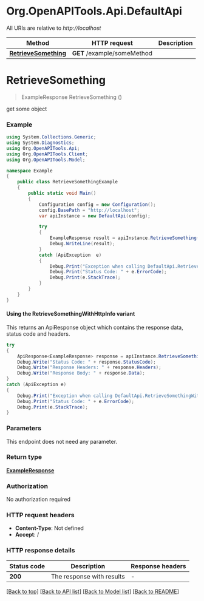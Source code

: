 # Org.OpenAPITools.Api.DefaultApi

All URIs are relative to *http://localhost*

| Method | HTTP request | Description |
|--------|--------------|-------------|
| [**RetrieveSomething**](DefaultApi.md#retrievesomething) | **GET** /example/someMethod |  |

<a id="retrievesomething"></a>
# **RetrieveSomething**
> ExampleResponse RetrieveSomething ()



get some object

### Example
```csharp
using System.Collections.Generic;
using System.Diagnostics;
using Org.OpenAPITools.Api;
using Org.OpenAPITools.Client;
using Org.OpenAPITools.Model;

namespace Example
{
    public class RetrieveSomethingExample
    {
        public static void Main()
        {
            Configuration config = new Configuration();
            config.BasePath = "http://localhost";
            var apiInstance = new DefaultApi(config);

            try
            {
                ExampleResponse result = apiInstance.RetrieveSomething();
                Debug.WriteLine(result);
            }
            catch (ApiException  e)
            {
                Debug.Print("Exception when calling DefaultApi.RetrieveSomething: " + e.Message);
                Debug.Print("Status Code: " + e.ErrorCode);
                Debug.Print(e.StackTrace);
            }
        }
    }
}
```

#### Using the RetrieveSomethingWithHttpInfo variant
This returns an ApiResponse object which contains the response data, status code and headers.

```csharp
try
{
    ApiResponse<ExampleResponse> response = apiInstance.RetrieveSomethingWithHttpInfo();
    Debug.Write("Status Code: " + response.StatusCode);
    Debug.Write("Response Headers: " + response.Headers);
    Debug.Write("Response Body: " + response.Data);
}
catch (ApiException e)
{
    Debug.Print("Exception when calling DefaultApi.RetrieveSomethingWithHttpInfo: " + e.Message);
    Debug.Print("Status Code: " + e.ErrorCode);
    Debug.Print(e.StackTrace);
}
```

### Parameters
This endpoint does not need any parameter.
### Return type

[**ExampleResponse**](ExampleResponse.md)

### Authorization

No authorization required

### HTTP request headers

 - **Content-Type**: Not defined
 - **Accept**: /


### HTTP response details
| Status code | Description | Response headers |
|-------------|-------------|------------------|
| **200** | The response with results |  -  |

[[Back to top]](#) [[Back to API list]](../../README.md#documentation-for-api-endpoints) [[Back to Model list]](../../README.md#documentation-for-models) [[Back to README]](../../README.md)

